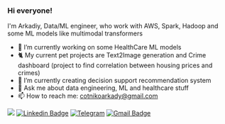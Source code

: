 ### Hi everyone!

I'm Arkadiy, Data/ML engineer, who work with AWS, Spark, Hadoop and some ML models like multimodal transformers

- 🔭 I’m currently working on some HealthCare ML models
- 🐈 My current pet projects are Text2Image generation and Crime dashboard (project to find correlation between housing prices and crimes)
- 🌱 I’m currently creating decision support recommendation system
- 💬 Ask me about data engineering, ML and healthcare stuff
- 📫 How to reach me: cotnikoarkady@gmail.com

![](https://komarev.com/ghpvc/?username=Poehavshi)
[![Linkedin Badge](https://img.shields.io/badge/-Arkadiy_Sotnikov-blue?style=flat-square&logo=Linkedin&logoColor=white&link=https://www.linkedin.com/in/arkadiy-sotnikov-65265b205)](https://www.linkedin.com/in/arkadiy-sotnikov-65265b205)
[![Telegram](https://img.shields.io/badge/@Bratishkaaaaaaaa-2CA5E0?style=flat-square&logo=telegram&logoColor=white&link=https://t.me/Bratishkaaaaaaaa)](https://t.me/Bratishkaaaaaaaa)
[![Gmail Badge](https://img.shields.io/badge/cotnikoarkady@gmail.com-c14438?style=flat-square&logo=Gmail&logoColor=white&link=mailto:cotnikoarkady@gmail.com)](mailto:15203012@iubat.edu)
<!--
[![Telegram](https://img.shields.io/badge/My_blog-2CA5E0?style=flat-square&logo=telegram&logoColor=white&link=https://t.me/arkbigdata)](https://t.me/arkbigdata)
-->





